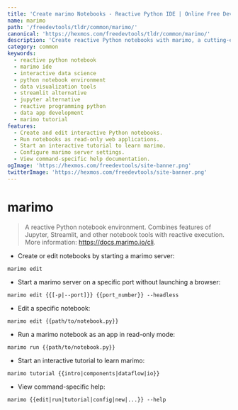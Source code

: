 ```yaml
---
title: 'Create marimo Notebooks - Reactive Python IDE | Online Free DevTools by Hexmos'
name: marimo
path: '/freedevtools/tldr/common/marimo/'
canonical: 'https://hexmos.com/freedevtools/tldr/common/marimo/'
description: 'Create reactive Python notebooks with marimo, a cutting-edge IDE for interactive data science. Develop and share dynamic apps effortlessly. Free online tool, no registration required.'
category: common
keywords:
  - reactive python notebook
  - marimo ide
  - interactive data science
  - python notebook environment
  - data visualization tools
  - streamlit alternative
  - jupyter alternative
  - reactive programming python
  - data app development
  - marimo tutorial
features:
  - Create and edit interactive Python notebooks.
  - Run notebooks as read-only web applications.
  - Start an interactive tutorial to learn marimo.
  - Configure marimo server settings.
  - View command-specific help documentation.
ogImage: 'https://hexmos.com/freedevtools/site-banner.png'
twitterImage: 'https://hexmos.com/freedevtools/site-banner.png'
---
```


# marimo

> A reactive Python notebook environment.
> Combines features of Jupyter, Streamlit, and other notebook tools with reactive execution.
> More information: <https://docs.marimo.io/cli>.

- Create or edit notebooks by starting a marimo server:

`marimo edit`

- Start a marimo server on a specific port without launching a browser:

`marimo edit {{[-p|--port]}} {{port_number}} --headless`

- Edit a specific notebook:

`marimo edit {{path/to/notebook.py}}`

- Run a marimo notebook as an app in read-only mode:

`marimo run {{path/to/notebook.py}}`

- Start an interactive tutorial to learn marimo:

`marimo tutorial {{intro|components|dataflow|io}}`

- View command-specific help:

`marimo {{edit|run|tutorial|config|new|...}} --help`
